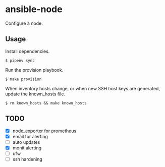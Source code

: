 # ansible-node

Configure a node.


## Usage

Install dependencies.

    $ pipenv sync

Run the provision playbook.

    $ make provision


When inventory hosts change, or when new SSH host keys are generated, update the
known_hosts file.

    $ rm known_hosts && make known_hosts


## TODO

- [x] node_exporter for prometheus
- [x] email for alerting
- [ ] auto updates
- [x] monit alerting
- [ ] ufw
- [ ] ssh hardening
